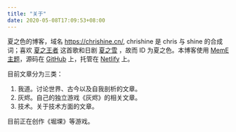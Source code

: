 ```yaml
---
title: "关于"
date: 2020-05-08T17:09:53+08:00
---
```


夏之色的博客，域名 https://chrishine.cn/, chrishine 是 chris 与 shine 的合成词；喜欢 [夏之王者](https://music.163.com/#/song?id=757864) 这首歌和日剧 [夏之雪](https://movie.douban.com/subject/1481065/) ，故而 ID 为夏之色。本博客使用 [MemE主题](https://github.com/reuixiy/hugo-theme-meme)，源码在 [GitHub](https://github.com/chrishine/chrishine.github.io) 上，托管在 [Netlify](https://www.netlify.com/) 上。

目前文章分为三类：

1. 我道。讨论世界、古今以及自我剖析的文章。
2. 灰烬。自己的独立游戏《灰烬》的相关文章。
3. 技术。关于技术方面的文章。

目前正在创作《堀堁》等游戏。

